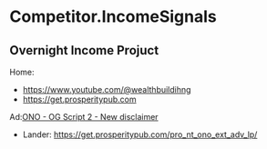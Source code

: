 # Competitor.IncomeSignals
## Overnight Income Projuct
Home:
- https://www.youtube.com/@wealthbuildihng
- https://get.prosperitypub.com

Ad:[ONO - OG Script 2 - New disclaimer](https://youtu.be/NKOoFLMSq3E)
- Lander: https://get.prosperitypub.com/pro_nt_ono_ext_adv_lp/
